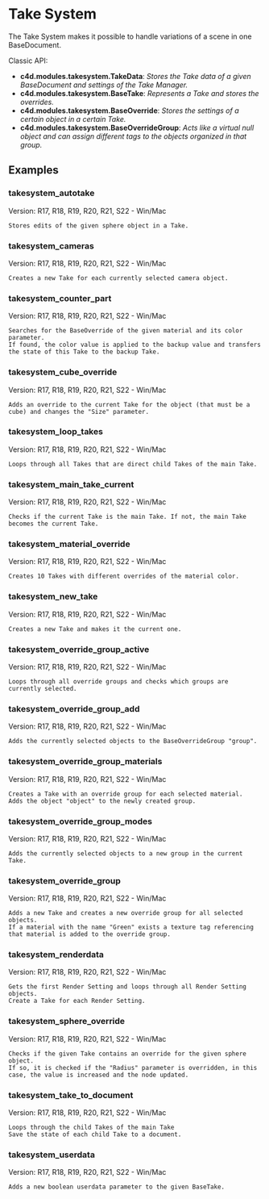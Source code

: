 # Take System

The Take System makes it possible to handle variations of a scene in one BaseDocument.

Classic API:
- **c4d.modules.takesystem.TakeData**: *Stores the Take data of a given BaseDocument and settings of the Take Manager.*
- **c4d.modules.takesystem.BaseTake**: *Represents a Take and stores the overrides.*
- **c4d.modules.takesystem.BaseOverride**: *Stores the settings of a certain object in a certain Take.*
- **c4d.modules.takesystem.BaseOverrideGroup**: *Acts like a virtual null object and can assign different tags to the objects organized in that group.*

## Examples

### takesystem_autotake
Version: R17, R18, R19, R20, R21, S22 - Win/Mac

    Stores edits of the given sphere object in a Take.

### takesystem_cameras
Version: R17, R18, R19, R20, R21, S22 - Win/Mac

    Creates a new Take for each currently selected camera object.

### takesystem_counter_part
Version: R17, R18, R19, R20, R21, S22 - Win/Mac

    Searches for the BaseOverride of the given material and its color parameter.
    If found, the color value is applied to the backup value and transfers the state of this Take to the backup Take.

### takesystem_cube_override
Version: R17, R18, R19, R20, R21, S22 - Win/Mac

    Adds an override to the current Take for the object (that must be a cube) and changes the "Size" parameter.

### takesystem_loop_takes
Version: R17, R18, R19, R20, R21, S22 - Win/Mac

    Loops through all Takes that are direct child Takes of the main Take.

### takesystem_main_take_current
Version: R17, R18, R19, R20, R21, S22 - Win/Mac

    Checks if the current Take is the main Take. If not, the main Take becomes the current Take.

### takesystem_material_override
Version: R17, R18, R19, R20, R21, S22 - Win/Mac

    Creates 10 Takes with different overrides of the material color.

### takesystem_new_take
Version: R17, R18, R19, R20, R21, S22 - Win/Mac

    Creates a new Take and makes it the current one.

### takesystem_override_group_active
Version: R17, R18, R19, R20, R21, S22 - Win/Mac

    Loops through all override groups and checks which groups are currently selected.

### takesystem_override_group_add
Version: R17, R18, R19, R20, R21, S22 - Win/Mac

    Adds the currently selected objects to the BaseOverrideGroup "group".

### takesystem_override_group_materials
Version: R17, R18, R19, R20, R21, S22 - Win/Mac

    Creates a Take with an override group for each selected material.
    Adds the object "object" to the newly created group.

### takesystem_override_group_modes
Version: R17, R18, R19, R20, R21, S22 - Win/Mac

    Adds the currently selected objects to a new group in the current Take.

### takesystem_override_group
Version: R17, R18, R19, R20, R21, S22 - Win/Mac

    Adds a new Take and creates a new override group for all selected objects.
    If a material with the name "Green" exists a texture tag referencing that material is added to the override group.

### takesystem_renderdata
Version: R17, R18, R19, R20, R21, S22 - Win/Mac

    Gets the first Render Setting and loops through all Render Setting objects.
    Create a Take for each Render Setting.
    
### takesystem_sphere_override
Version: R17, R18, R19, R20, R21, S22 - Win/Mac

    Checks if the given Take contains an override for the given sphere object.
    If so, it is checked if the "Radius" parameter is overridden, in this case, the value is increased and the node updated.

### takesystem_take_to_document
Version: R17, R18, R19, R20, R21, S22 - Win/Mac

    Loops through the child Takes of the main Take
    Save the state of each child Take to a document.
    
### takesystem_userdata
Version: R17, R18, R19, R20, R21, S22 - Win/Mac

    Adds a new boolean userdata parameter to the given BaseTake.
